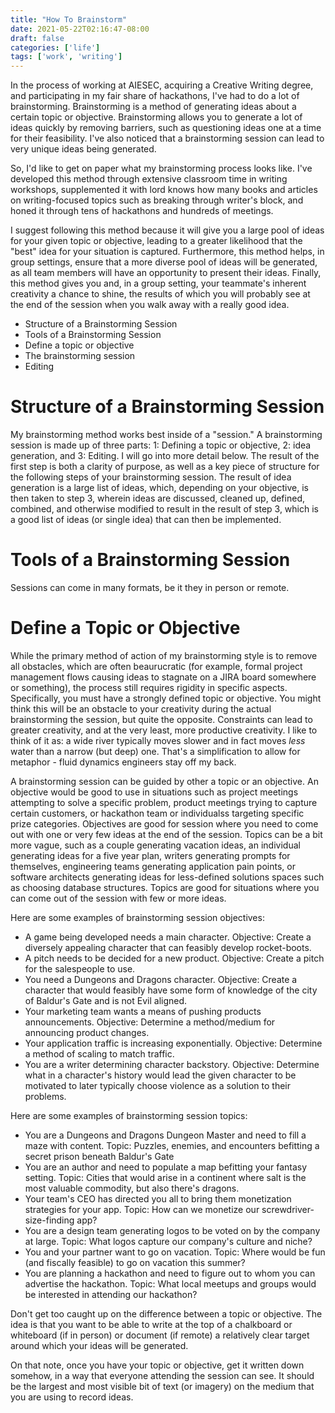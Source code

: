 ```yaml
---
title: "How To Brainstorm"
date: 2021-05-22T02:16:47-08:00
draft: false
categories: ['life']
tags: ['work', 'writing']
---
```


In the process of working at AIESEC, acquiring a Creative Writing degree, and participating
in my fair share of hackathons, I've had to do a lot of brainstorming. Brainstorming is
a method of generating ideas about a certain topic or objective. Brainstorming allows you
to generate a lot of ideas quickly by removing barriers, such as questioning ideas one at a
time for their feasibility. I've also noticed that a brainstorming session can lead to very
unique ideas being generated.

So, I'd like to get on paper what my brainstorming process looks like. I've developed this method
through extensive classroom time in writing workshops, supplemented it with lord knows how many books
and articles on writing-focused topics such as breaking through writer's block, and honed it through
tens of hackathons and hundreds of meetings.

I suggest following this method because it will give you a large pool of ideas for your given
topic or objective, leading to a greater likelihood that the "best" idea for your situation
is captured. Furthermore, this method helps, in group settings, ensure that a more diverse
pool of ideas will be generated, as all team members will have an opportunity to present
their ideas. Finally, this method gives you and, in a group setting, your teammate's inherent
creativity a chance to shine, the results of which you will probably see at the end of the session
when you walk away with a really good idea.

* Structure of a Brainstorming Session
* Tools of a Brainstorming Session
* Define a topic or objective
* The brainstorming session
* Editing


# Structure of a Brainstorming Session

My brainstorming method works best inside of a "session." A brainstorming session is made up of
three parts: 1: Defining a topic or objective, 2: idea generation, and 3: Editing. I will
go into more detail below. The result of the first step is both a clarity of purpose, as well
as a key piece of structure for the following steps of your brainstorming session. The result
of idea generation is a large list of ideas, which, depending on your objective, is then taken
to step 3, wherein ideas are discussed, cleaned up, defined, combined, and otherwise modified
to result in the result of step 3, which is a good list of ideas (or single idea) that can
then be implemented.

# Tools of a Brainstorming Session

Sessions can come in many formats, be it they in person or remote.

# Define a Topic or Objective

While the primary method of action of my brainstorming style is to remove all obstacles, which are
often beaurucratic (for example, formal project management flows causing ideas to stagnate on a JIRA
board somewhere or something), the process still requires rigidity in specific aspects. Specifically,
you must have a strongly defined topic or objective. You might think this will be an obstacle to your
creativity during the actual brainstorming the session, but quite the opposite. Constraints can
lead to greater creativity, and at the very least, more productive creativity. I like to think of it
as: a wide river typically moves slower and in fact moves *less* water than a narrow (but deep) one.
That's a simplification to allow for metaphor - fluid dynamics engineers stay off my back.

A brainstorming session can be guided by other a topic or an objective. An objective would be good to use
in situations such as project meetings attempting to solve a specific problem, product meetings trying
to capture certain customers, or hackathon team or individualss targeting specific prize categories. Objectives
are good for session where you need to come out with one or very few ideas at the end of the session. Topics
can be a bit more vague, such as a couple generating vacation ideas, an individual generating ideas for
a five year plan, writers generating prompts for themselves, engineering teams generating application pain points,
or software architects generating ideas for less-defined solutions spaces such as choosing database structures. Topics
are good for situations where you can come out of the session with few or more ideas.

Here are some examples of brainstorming session objectives:

* A game being developed needs a main character. Objective: Create a diversely appealing character that can feasibly develop rocket-boots.
* A pitch needs to be decided for a new product. Objective: Create a pitch for the salespeople to use.
* You need a Dungeons and Dragons character. Objective: Create a character that would feasibly have some form of knowledge of the city of Baldur's Gate and is not Evil aligned.
* Your marketing team wants a means of pushing products announcements. Objective: Determine a method/medium for announcing product changes.
* Your application traffic is increasing exponentially. Objective: Determine a method of scaling to match traffic.
* You are a writer determining character backstory. Objective: Determine what in a character's history would lead the given character to be motivated to later typically choose violence as a solution to their problems.

Here are some examples of brainstorming session topics:

* You are a Dungeons and Dragons Dungeon Master and need to fill a maze with content. Topic: Puzzles, enemies, and encounters befitting a secret prison beneath Baldur's Gate
* You are an author and need to populate a map befitting your fantasy setting. Topic: Cities that would arise in a continent where salt is the most valuable commodity, but also there's dragons.
* Your team's CEO has directed you all to bring them monetization strategies for your app. Topic: How can we monetize our screwdriver-size-finding app?
* You are a design team generating logos to be voted on by the company at large. Topic: What logos capture our company's culture and niche?
* You and your partner want to go on vacation. Topic: Where would be fun (and fiscally feasible) to go on vacation this summer?
* You are planning a hackathon and need to figure out to whom you can advertise the hackathon. Topic: What local meetups and groups would be interested in attending our hackathon?

Don't get too caught up on the difference between a topic or objective. The idea is that you want to be
able to write at the top of a chalkboard or whiteboard (if in person) or document (if remote) a relatively
clear target around which your ideas will be generated.

On that note, once you have your topic or objective, get it written down somehow, in a way
that everyone attending the session can see. It should be the largest and most visible
bit of text (or imagery) on the medium that you are using to record ideas.
